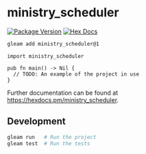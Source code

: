 # ministry_scheduler

[![Package Version](https://img.shields.io/hexpm/v/ministry_scheduler)](https://hex.pm/packages/ministry_scheduler)
[![Hex Docs](https://img.shields.io/badge/hex-docs-ffaff3)](https://hexdocs.pm/ministry_scheduler/)

```sh
gleam add ministry_scheduler@1
```
```gleam
import ministry_scheduler

pub fn main() -> Nil {
  // TODO: An example of the project in use
}
```

Further documentation can be found at <https://hexdocs.pm/ministry_scheduler>.

## Development

```sh
gleam run   # Run the project
gleam test  # Run the tests
```
